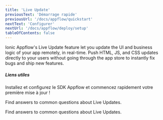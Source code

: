 ```yaml
---
title: 'Live Update'
previousText: 'Démarrage rapide'
previousUrl: '/docs/appflow/quickstart'
nextText: 'Configurer'
nextUrl: '/docs/appflow/deploy/setup'
tableOfContents: false
---
```


Ionic Appflow's Live Update feature let you update the UI and business logic of your app remotely, in real-time. Push HTML, JS, and CSS updates directly to your users without going through the app store to instantly fix bugs and ship new features.

##### Liens utiles

<docs-cards> <docs-card header="Deploy a Live Update" href="/docs/appflow/quickstart/deploy" icon="/docs/assets/icons/guide-quickstart-icon.png"> 

Installez et configurez le SDK Appflow et commencez rapidement votre première mise à jour !</docs-card>

<docs-card header="Builds FAQ" href="https://ionic.zendesk.com/hc/en-us/categories/360000410474-Deploy-Builds-Git-" icon="/docs/assets/icons/guide-faq-icon.png"> 

Find answers to common questions about Live Updates.</docs-card>

<docs-card header="Live Update FAQ" href="https://ionic.zendesk.com/hc/en-us/categories/360000409113-Deploy" icon="/docs/assets/icons/guide-faq-icon.png"> 

Find answers to common questions about Live Updates.</docs-card> </docs-cards>